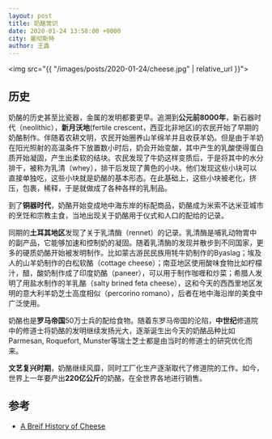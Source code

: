```yaml
---
layout: post
title: 奶酪常识
date: 2020-01-24 13:58:00 +0000
city: 曼彻斯特
author: 王鑫
---
```


<img src="{{ "/images/posts/2020-01-24/cheese.jpg" | relative_url }}">

## 历史

奶酪的历史甚至比瓷器，金属的发明都要更早。追溯到**公元前8000年**，新石器时代（neolithic），**新月沃地**(fertile crescent，西亚北非地区)的农民开始了早期的奶酪制作。伴随着农耕文明，农民开始圈养山羊绵羊并且收获羊奶。但是由于羊奶在阳光照射的高温条件下放置数小时后，奶会开始变酸，其中产生的乳酸使得蛋白质开始凝固，产生出柔软的结块。农民发现了牛奶这样变质后，于是将其中的水分排干，被称为乳清（whey），排干后发现了黄色的小块。他们发现这些小块可以直接单独吃，这些小块就是奶酪的基本形态。在此基础上，这些小块被老化，挤压，包裹，稀释，于是就做成了各种各样的乳制品。

到了**铜器时代**，奶酪开始变成地中海东岸的标配商品，奶酪成为米索不达米亚城市的烹饪和宗教主食，当地出现关于奶酪用于仪式和人口的配给的记录。

同期的**土耳其地区**发现了关于乳清酶（rennet）的记录。乳清酶是哺乳动物胃中的副产品，它能够加速和控制奶的凝固。随着乳清酶的发现并散步到不同国家，更多的硬质奶酪开始被发明制作。比如蒙古游民民族用牦牛奶制作的Byaslag；埃及人的山羊奶制作的白松软酪（cottage cheese）；南亚地区使用酸味食物比如柠檬汁，醋，酸奶制作成了印度奶酪（paneer），可以用于制作咖喱和炒菜；希腊人发明了用盐水制作的羊乳酪（salty brined feta cheese），这和今天的西西里地区发明的意大利羊奶芝士高度相似（percorino romano），后者在地中海沿岸的美食中广泛使用。

奶酪也是**罗马帝国**50万士兵的配给食物。随着东罗马帝国的沦陷，**中世纪**修道院中的修道士将奶酪的发明继续发扬光大，逐渐诞生出今天的奶酪品种比如Parmesan, Roquefort, Munster等瑞士芝士都是由当时的修道士的研究优化而来。

**文艺复兴时期**，奶酪继续风靡，同时工厂化生产逐渐取代了修道院的工作。如今，世界上一年要产出**220亿公斤**的奶酪，在全世界各地进行销售。

## 参考

* [A Breif History of Cheese](https://www.youtube.com/watch?v=QKae1k1BDdA)